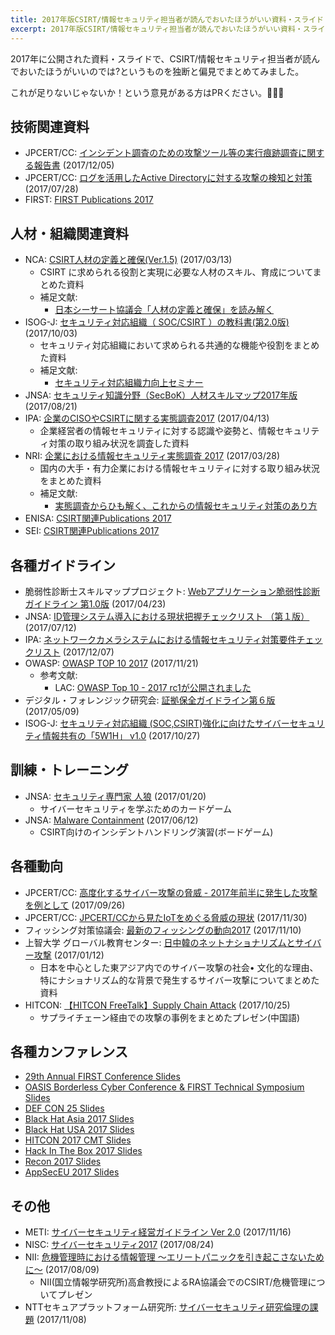 ```yaml
---
title: 2017年版CSIRT/情報セキュリティ担当者が読んでおいたほうがいい資料・スライド
excerpt: 2017年版CSIRT/情報セキュリティ担当者が読んでおいたほうがいい資料・スライド
---
```


2017年に公開された資料・スライドで、CSIRT/情報セキュリティ担当者が読んでおいたほうがいいのでは?というものを独断と偏見でまとめてみました。

これが足りないじゃないか！という意見がある方はPRください。🙏🙏🙏

## 技術関連資料

- JPCERT/CC: [インシデント調査のための攻撃ツール等の実行痕跡調査に関する報告書](https://www.jpcert.or.jp/research/ir_research.html) (2017/12/05)
- JPCERT/CC: [ログを活用したActive Directoryに対する攻撃の検知と対策](https://www.jpcert.or.jp/research/AD.html) (2017/07/28)
- FIRST: [FIRST Publications 2017](https://www.first.org/resources/papers/2017)

## 人材・組織関連資料

- NCA: [CSIRT人材の定義と確保(Ver.1.5)](http://www.nca.gr.jp/activity/imgs/recruit-hr20170313.pdf) (2017/03/13)
  - CSIRT に求められる役割と実現に必要な人材のスキル、育成についてまとめた資料
  - 補足文献:
    - [日本シーサート協議会「人材の定義と確保」を読み解く](http://www.isaca.gr.jp/cism/img/2017_kouen1.pdf)
- ISOG-J: [セキュリティ対応組織（ SOC/CSIRT ）の教科書(第2.0版)](http://isog-j.org/output/2017/Textbook_soc-csirt_v2.0.pdf) (2017/10/03)
  - セキュリティ対応組織において求められる共通的な機能や役割をまとめた資料
  - 補足文献:
    - [セキュリティ対応組織力向上セミナー](http://www.ntt.com/content/dam/nttcom/hq/jp/business/go-event/pdf/presentation/1-10.pdf)
- JNSA: [セキュリティ知識分野（SecBoK）人材スキルマップ2017年版](http://www.jnsa.org/result/2017/skillmap/index.html) (2017/08/21)
- IPA: [企業のCISOやCSIRTに関する実態調査2017](https://www.ipa.go.jp/files/000058850.pdf) (2017/04/13)
  - 企業経営者の情報セキュリティに対する認識や姿勢と、情報セキュリティ対策の取り組み状況を調査した資料
- NRI: [企業における情報セキュリティ実態調査 2017](http://www.nri.com/jp/event/mediaforum/2017/pdf/forum251.pdf) (2017/03/28)
  - 国内の大手・有力企業における情報セキュリティに対する取り組み状況をまとめた資料
  - 補足文献:
    - [実態調査からひも解く、これからの情報セキュリティ対策のあり方](http://www.nisc.go.jp/conference/cs/jinzai/wg2/dai02/pdf/02shiryou0201.pdf)
- ENISA: [CSIRT関連Publications 2017](https://www.enisa.europa.eu/publications#c5=2017&c5=2017&c5=false&c2=publicationDate&reversed=on&b_start=0&c8=Cyber+Security&c8=CSIRTs&c8=Incident+Reporting&c8=Threat+Intelligence&c8=Standards&c8=Threat+landscape&c8=Crisis+Management)
- SEI: [CSIRT関連Publications 2017](https://resources.sei.cmu.edu/library/results.cfm?GETFIELDS=%2A&DNAVS=1&CLIENT=resources%5Ffrontend&Q=CSIRT&ENTQR=3&SITE=resources%5Fpublic&FILTER=p&OUTPUT=xml%5Fno%5Fdtd&EXCLUDE_APPS=1&ENTQRM=0&SEARCHBUTTONNOJS=%E9%80%81%E4%BF%A1&sort=date%3AD%3AL%3Ad1&start=0&num=10&as_q=inmeta%3AGSAPublishYear%7E2017)

## 各種ガイドライン

- 脆弱性診断士スキルマッププロジェクト: [Webアプリケーション脆弱性診断ガイドライン 第1.0版](https://github.com/ueno1000/WebAppPentestGuidelines) (2017/04/23)
- JNSA: [ID管理システム導入における現状把握チェックリスト （第１版）](http://www.jnsa.org/result/2017/std_idm/) (2017/07/12)
- IPA: [ネットワークカメラシステムにおける情報セキュリティ対策要件チェックリスト](https://www.ipa.go.jp/security/jisec/choutatsu/nwcs/index.html) (2017/12/07)
- OWASP: [OWASP TOP 10 2017](https://www.owasp.org/images/7/72/OWASP_Top_10-2017_%28en%29.pdf.pdf) (2017/11/21)
  - 参考文献:
    - LAC: [OWASP Top 10 - 2017 rc1が公開されました](https://www.lac.co.jp/lacwatch/people/20170424_001276.html)
- デジタル・フォレンジック研究会: [証拠保全ガイドライン第６版](https://digitalforensic.jp/wp-content/uploads/2017/05/idf-guideline-6-20170509.pdf) (2017/05/09)
- ISOG-J: [セキュリティ対応組織 (SOC,CSIRT)強化に向けたサイバーセキュリティ情報共有の「5W1H」 v1.0](http://isog-j.org/output/2017/5W1H-Cyber_Threat_Information_Sharing_v1.0.pdf) (2017/10/27)

## 訓練・トレーニング

- JNSA: [セキュリティ専門家 人狼](http://www.jnsa.org/edu/secgame/secwerewolf/secwerewolf.html) (2017/01/20)
  - サイバーセキュリティを学ぶためのカードゲーム
- JNSA: [Malware Containment](http://www.jnsa.org/edu/secgame/malcon/malcon.html) (2017/06/12)
  - CSIRT向けのインシデントハンドリング演習(ボードゲーム)

## 各種動向

- JPCERT/CC: [高度化するサイバー攻撃の脅威 - 2017年前半に発生した攻撃を例として](https://www.iajapan.org/anti_spam/event/2017/conf_16-17th/pdf/OD-02.pdf) (2017/09/26)
- JPCERT/CC: [JPCERT/CCから見たIoTをめぐる脅威の現状](http://igcj.jp/meetings/2017/1130/igcj22-1-4-2-abe.pdf) (2017/11/30)
- フィッシング対策協議会: [最新のフィッシングの動向2017](https://www.antiphishing.jp/news/pdf/apcseminar2017apc.pdf) (2017/11/10)
- 上智大学 グローバル教育センター: [日中韓のネットナショナリズムとサイバー攻撃](http://www.taf.or.jp/files/items/573/File/035.pdf) (2017/01/12)
  - 日本を中心とした東アジア内でのサイバー攻撃の社会• 文化的な理由、特にナショナリズム的な背景で発生するサイバー攻撃についてまとめた資料
- HITCON: [【HITCON FreeTalk】Supply Chain Attack](https://www.slideshare.net/HacksInTaiwan/hitcon-freetalksupply-chain-attack) (2017/10/25)
  - サプライチェーン経由での攻撃の事例をまとめたプレゼン(中国語)

## 各種カンファレンス

- [29th Annual FIRST Conference Slides](https://www.first.org/conference/2017/program)
- [OASIS Borderless Cyber Conference & FIRST Technical Symposium Slides](https://www.oasis-open.org/events/OASIS-FIRST2017-presentations)
- [DEF CON 25 Slides](https://media.defcon.org/DEF%20CON%2025/)
- [Black Hat Asia 2017 Slides](https://www.blackhat.com/asia-17/briefings.html)
- [Black Hat USA 2017 Slides](https://www.blackhat.com/us-17/briefings.html)
- [HITCON 2017 CMT Slides](https://hitcon.org/2017/CMT/agenda)
- [Hack In The Box 2017 Slides](http://gsec.hitb.org/materials/sg2017/)
- [Recon 2017 Slides](https://recon.cx/2017/montreal/slides/)
- [AppSecEU 2017 Slides](https://2017.appsec.eu/slides-and-videos)

## その他

- METI: [サイバーセキュリティ経営ガイドライン Ver 2.0](http://www.meti.go.jp/policy/netsecurity/mng_guide.html) (2017/11/16)
- NISC: [サイバーセキュリティ2017](https://www.nisc.go.jp/active/kihon/pdf/cs2017.pdf) (2017/08/24)
- NII: [危機管理時における情報管理 〜エリートパニックを引き起こさないために〜](http://www.rman.jp/meetings2017/doc/I-1_1.pdf) (2017/08/09)
  - NII(国立情報学研究所)高倉教授によるRA協議会でのCSIRT/危機管理についてプレゼン
- NTTセキュアプラットフォーム研究所: [サイバーセキュリティ研究倫理の課題](http://www.iwsec.org/mws/2017/20171108/02_akiyama.pdf) (2017/11/08)
